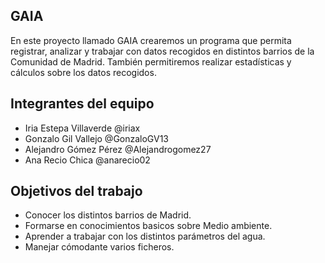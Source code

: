 
## GAIA

En este proyecto llamado GAIA crearemos un programa que permita registrar, analizar y trabajar con datos recogidos en distintos barrios de la Comunidad de Madrid.
También permitiremos realizar estadísticas y cálculos sobre los datos recogidos.

## Integrantes del equipo

- Iria Estepa Villaverde @iriax
- Gonzalo Gil Vallejo @GonzaloGV13
- Alejandro Gómez Pérez @Alejandrogomez27
- Ana Recio Chica @anarecio02

## Objetivos del trabajo

* Conocer los distintos barrios de Madrid.
* Formarse en conocimientos basicos sobre Medio ambiente.
* Aprender a trabajar con los distintos parámetros del agua.
* Manejar cómodante varios ficheros.
